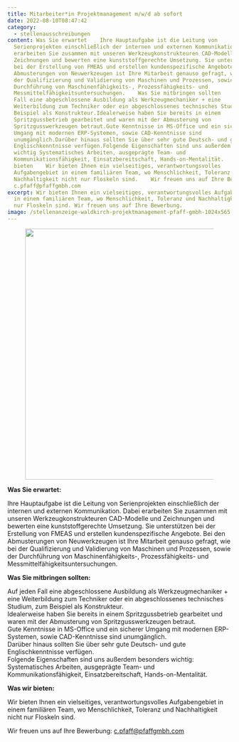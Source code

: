 ```yaml
---
title: Mitarbeiter*in Projektmanagement m/w/d ab sofort
date: 2022-08-10T08:47:42
category:
  - stellenausschreibungen
content: Was Sie erwartet    Ihre Hauptaufgabe ist die Leitung von
  Serienprojekten einschließlich der internen und externen Kommunikation. Dabei
  erarbeiten Sie zusammen mit unseren Werkzeugkonstrukteuren CAD-Modelle und
  Zeichnungen und bewerten eine kunststoffgerechte Umsetzung. Sie unterstützen
  bei der Erstellung von FMEAS und erstellen kundenspezifische Angebote. Bei den
  Abmusterungen von Neuwerkzeugen ist Ihre Mitarbeit genauso gefragt, wie bei
  der Qualifizierung und Validierung von Maschinen und Prozessen, sowie der
  Durchführung von Maschinenfähigkeits-, Prozessfähigkeits- und
  Messmittelfähigkeitsuntersuchungen.    Was Sie mitbringen sollten    Auf jeden
  Fall eine abgeschlossene Ausbildung als Werkzeugmechaniker + eine
  Weiterbildung zum Techniker oder ein abgeschlossenes technisches Studium, zum
  Beispiel als Konstrukteur.Idealerweise haben Sie bereits in einem
  Spritzgussbetrieb gearbeitet und waren mit der Abmusterung von
  Spritzgusswerkzeugen betraut.Gute Kenntnisse in MS-Office und ein sicherer
  Umgang mit modernen ERP-Systemen, sowie CAD-Kenntnisse sind
  unumgänglich.Darüber hinaus sollten Sie über sehr gute Deutsch- und gute
  Englischkenntnisse verfügen.Folgende Eigenschaften sind uns außerdem besonders
  wichtig Systematisches Arbeiten, ausgeprägte Team- und
  Kommunikationsfähigkeit, Einsatzbereitschaft, Hands-on-Mentalität.    Was wir
  bieten    Wir bieten Ihnen ein vielseitiges, verantwortungsvolles
  Aufgabengebiet in einem familiären Team, wo Menschlichkeit, Toleranz und
  Nachhaltigkeit nicht nur Floskeln sind.    Wir freuen uns auf Ihre Bewerbung
  c.pfaff@pfaffgmbh.com
excerpt: Wir bieten Ihnen ein vielseitiges, verantwortungsvolles Aufgabengebiet
  in einem familiären Team, wo Menschlichkeit, Toleranz und Nachhaltigkeit nicht
  nur Floskeln sind. Wir freuen uns auf Ihre Bewerbung.
image: /stellenanzeige-waldkirch-projektmanagement-pfaff-gmbh-1024x565.jpg
---
```


<figure class="wp-block-image size-large"><img loading="lazy" width="1024" height="565" src="/stellenanzeige-waldkirch-projektmanagement-pfaff-gmbh-1024x565.jpg" alt="" class="wp-image-1110" srcset="/stellenanzeige-waldkirch-projektmanagement-pfaff-gmbh-1024x565.jpg 1024w, /stellenanzeige-waldkirch-projektmanagement-pfaff-gmbh-300x166.jpg 300w, /stellenanzeige-waldkirch-projektmanagement-pfaff-gmbh-768x424.jpg 768w, /stellenanzeige-waldkirch-projektmanagement-pfaff-gmbh.jpg 1063w" sizes="(max-width: 1024px) 100vw, 1024px" /></figure>



<p><strong>Was Sie erwartet:</strong></p>



<p>Ihre Hauptaufgabe ist die Leitung von Serienprojekten einschließlich der internen und externen Kommunikation. Dabei erarbeiten Sie zusammen mit unseren Werkzeugkonstrukteuren CAD-Modelle und Zeichnungen und bewerten eine kunststoffgerechte Umsetzung. Sie unterstützen bei der Erstellung von FMEAS und erstellen kundenspezifische Angebote. Bei den Abmusterungen von Neuwerkzeugen ist Ihre Mitarbeit genauso gefragt, wie bei der Qualifizierung und Validierung von Maschinen und Prozessen, sowie der Durchführung von Maschinenfähigkeits-, Prozessfähigkeits- und Messmittelfähigkeitsuntersuchungen.</p>



<p><strong>Was Sie mitbringen sollten:</strong></p>



<p>Auf jeden Fall eine abgeschlossene Ausbildung als Werkzeugmechaniker + eine Weiterbildung zum Techniker oder ein abgeschlossenes technisches Studium, zum Beispiel als Konstrukteur.<br>Idealerweise haben Sie bereits in einem Spritzgussbetrieb gearbeitet und waren mit der Abmusterung von Spritzgusswerkzeugen betraut.<br>Gute Kenntnisse in MS-Office und ein sicherer Umgang mit modernen ERP-Systemen, sowie CAD-Kenntnisse sind unumgänglich.<br>Darüber hinaus sollten Sie über sehr gute Deutsch- und gute Englischkenntnisse verfügen.<br>Folgende Eigenschaften sind uns außerdem besonders wichtig: Systematisches Arbeiten, ausgeprägte Team- und Kommunikationsfähigkeit, Einsatzbereitschaft, Hands-on-Mentalität.</p>



<p><strong>Was wir bieten:</strong></p>



<p>Wir bieten Ihnen ein vielseitiges, verantwortungsvolles Aufgabengebiet in einem familiären Team, wo Menschlichkeit, Toleranz und Nachhaltigkeit nicht nur Floskeln sind.</p>



<p>Wir freuen uns auf Ihre Bewerbung: <a href="mailto:c.pfaff@pfaffgmbh.com">c.pfaff@pfaffgmbh.com</a></p>
